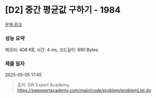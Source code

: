 # [D2] 중간 평균값 구하기 - 1984 

[문제 링크](https://swexpertacademy.com/main/code/problem/problemDetail.do?contestProbId=AV5Pw_-KAdcDFAUq) 

### 성능 요약

메모리: 408 KB, 시간: 4 ms, 코드길이: 690 Bytes

### 제출 일자

2025-05-05 17:45



> 출처: SW Expert Academy, https://swexpertacademy.com/main/code/problem/problemList.do